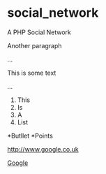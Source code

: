 # social_network
A PHP Social Network

Another paragraph

...
<p>This is some text</p>
...

1. This
2. Is
3. A
4. List

*Butllet
*Points

http://www.google.co.uk

[Google](http://www.google.co.uk)

